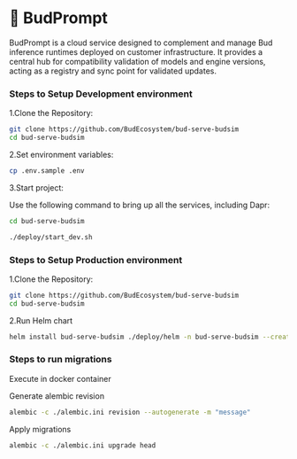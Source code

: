 # 🥷 BudPrompt


BudPrompt is a cloud service designed to complement and manage Bud inference runtimes deployed on customer infrastructure. It provides a central hub for compatibility validation of models and engine versions, acting as a registry and sync point for validated updates.


### Steps to Setup Development environment

1.Clone the Repository:
```bash
git clone https://github.com/BudEcosystem/bud-serve-budsim
cd bud-serve-budsim
```
2.Set environment variables:
```bash
cp .env.sample .env
```
3.Start project:

Use the following command to bring up all the services, including Dapr:
```bash
cd bud-serve-budsim

./deploy/start_dev.sh
```


### Steps to Setup Production environment

1.Clone the Repository:
```bash
git clone https://github.com/BudEcosystem/bud-serve-budsim
cd bud-serve-budsim
```
2.Run Helm chart
```bash
helm install bud-serve-budsim ./deploy/helm -n bud-serve-budsim --create-namespace
```

### Steps to run migrations

Execute in docker container

Generate alembic revision
```bash
alembic -c ./alembic.ini revision --autogenerate -m "message"
```

Apply migrations
```bash
alembic -c ./alembic.ini upgrade head
```